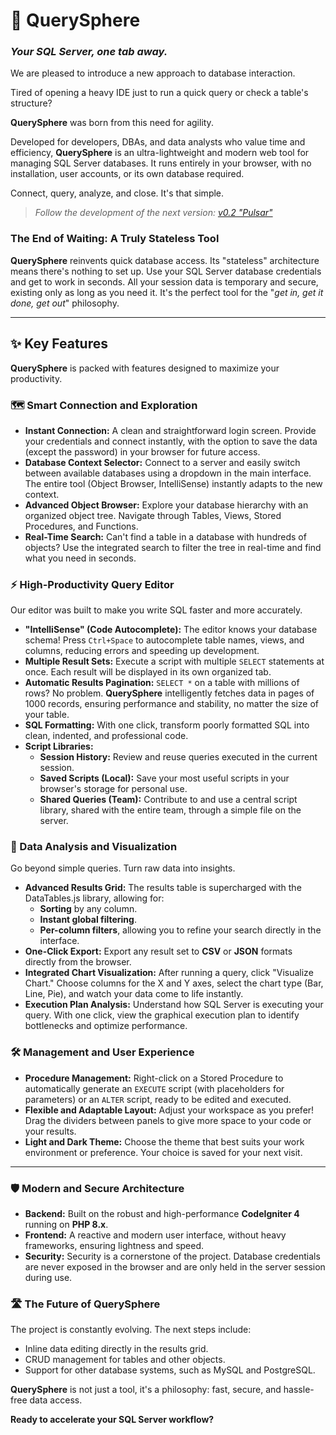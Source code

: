 # 🚀 QuerySphere

### *Your SQL Server, one tab away.*

We are pleased to introduce a new approach to database interaction.

Tired of opening a heavy IDE just to run a quick query or check a table's structure?

**QuerySphere** was born from this need for agility.

Developed for developers, DBAs, and data analysts who value time and efficiency, **QuerySphere** is an ultra-lightweight and modern web tool for managing SQL Server databases. It runs entirely in your browser, with no installation, user accounts, or its own database required.

Connect, query, analyze, and close. It's that simple.

> *Follow the development of the next version:* [*v0.2 "Pulsar"*](https://github.com/MenesesEvandro/QuerySphere/tree/pulsar)

### The End of Waiting: A Truly Stateless Tool

**QuerySphere** reinvents quick database access. Its "stateless" architecture means there's nothing to set up. Use your SQL Server database credentials and get to work in seconds. All your session data is temporary and secure, existing only as long as you need it. It's the perfect tool for the "*get in, get it done, get out*" philosophy.

---

## ✨ Key Features

**QuerySphere** is packed with features designed to maximize your productivity.

### 🗺️ Smart Connection and Exploration

* **Instant Connection:** A clean and straightforward login screen. Provide your credentials and connect instantly, with the option to save the data (except the password) in your browser for future access.
* **Database Context Selector:** Connect to a server and easily switch between available databases using a dropdown in the main interface. The entire tool (Object Browser, IntelliSense) instantly adapts to the new context.
* **Advanced Object Browser:** Explore your database hierarchy with an organized object tree. Navigate through Tables, Views, Stored Procedures, and Functions.
* **Real-Time Search:** Can't find a table in a database with hundreds of objects? Use the integrated search to filter the tree in real-time and find what you need in seconds.

### ⚡ High-Productivity Query Editor

Our editor was built to make you write SQL faster and more accurately.

* **"IntelliSense" (Code Autocomplete):** The editor knows your database schema! Press `Ctrl+Space` to autocomplete table names, views, and columns, reducing errors and speeding up development.
* **Multiple Result Sets:** Execute a script with multiple `SELECT` statements at once. Each result will be displayed in its own organized tab.
* **Automatic Results Pagination:** `SELECT *` on a table with millions of rows? No problem. **QuerySphere** intelligently fetches data in pages of 1000 records, ensuring performance and stability, no matter the size of your table.
* **SQL Formatting:** With one click, transform poorly formatted SQL into clean, indented, and professional code.
* **Script Libraries:**
    * **Session History:** Review and reuse queries executed in the current session.
    * **Saved Scripts (Local):** Save your most useful scripts in your browser's storage for personal use.
    * **Shared Queries (Team):** Contribute to and use a central script library, shared with the entire team, through a simple file on the server.

### 🔬 Data Analysis and Visualization

Go beyond simple queries. Turn raw data into insights.

* **Advanced Results Grid:** The results table is supercharged with the DataTables.js library, allowing for:
    * **Sorting** by any column.
    * **Instant global filtering**.
    * **Per-column filters**, allowing you to refine your search directly in the interface.
* **One-Click Export:** Export any result set to **CSV** or **JSON** formats directly from the browser.
* **Integrated Chart Visualization:** After running a query, click "Visualize Chart." Choose columns for the X and Y axes, select the chart type (Bar, Line, Pie), and watch your data come to life instantly.
* **Execution Plan Analysis:** Understand how SQL Server is executing your query. With one click, view the graphical execution plan to identify bottlenecks and optimize performance.

### 🛠️ Management and User Experience

* **Procedure Management:** Right-click on a Stored Procedure to automatically generate an `EXECUTE` script (with placeholders for parameters) or an `ALTER` script, ready to be edited and executed.
* **Flexible and Adaptable Layout:** Adjust your workspace as you prefer! Drag the dividers between panels to give more space to your code or your results.
* **Light and Dark Theme:** Choose the theme that best suits your work environment or preference. Your choice is saved for your next visit.

---

### 🛡️ Modern and Secure Architecture

* **Backend:** Built on the robust and high-performance **CodeIgniter 4** running on **PHP 8.x**.
* **Frontend:** A reactive and modern user interface, without heavy frameworks, ensuring lightness and speed.
* **Security:** Security is a cornerstone of the project. Database credentials are never exposed in the browser and are only held in the server session during use.

### 🛣️ The Future of QuerySphere

The project is constantly evolving. The next steps include:
* Inline data editing directly in the results grid.
* CRUD management for tables and other objects.
* Support for other database systems, such as MySQL and PostgreSQL.

**QuerySphere** is not just a tool, it's a philosophy: fast, secure, and hassle-free data access.

**Ready to accelerate your SQL Server workflow?**